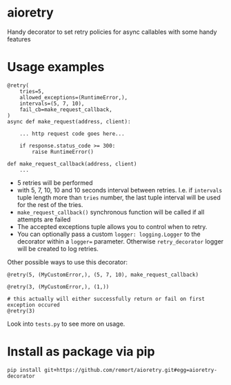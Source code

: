 # aioretry
Handy decorator to set retry policies for async callables with some handy features

# Usage examples

```
@retry(
    tries=5,
    allowed_exceptions=(RuntimeError,),
    intervals=(5, 7, 10),
    fail_cb=make_request_callback,
)
async def make_request(address, client):

    ... http request code goes here...

    if response.status_code >= 300:
        raise RuntimeError()

def make_request_callback(address, client)
    ...
```

- 5 retries will be performed
- with 5, 7, 10, 10 and 10 seconds interval between retries.
  I.e. if `intervals` tuple length more than `tries` number,
  the last tuple interval will be used for the rest of the tries.
- `make_request_callback()` synchronous function will be called if all attempts are failed
- The accepted exceptions tuple allows you to control when to retry.
- You can optionally pass a custom `logger: logging.Logger` to the decorator
  within a `logger=` parameter. Otherwise `retry_decorator` logger will be created to log retries.


Other possible ways to use this decorator:
```
@retry(5, (MyCustomError,), (5, 7, 10), make_request_callback)

@retry(3, (MyCustomError,), (1,))

# this actually will either successfully return or fail on first exception occured
@retry(3)
```

Look into `tests.py` to see more on usage.


# Install as package via pip

`pip install git+https://github.com/remort/aioretry.git#egg=aioretry-decorator`

